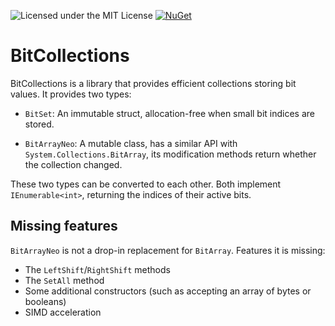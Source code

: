 ![Licensed under the MIT License](https://img.shields.io/github/license/teo-tsirpanis/BitCollections.svg)
[![NuGet](https://img.shields.io/nuget/v/BitCollections.svg)](https://nuget.org/packages/BitCollections)

# BitCollections

BitCollections is a library that provides efficient collections storing bit values. It provides two types:

* `BitSet`: An immutable struct, allocation-free when small bit indices are stored.

* `BitArrayNeo`: A mutable class, has a similar API with `System.Collections.BitArray`, its modification methods return whether the collection changed.

These two types can be converted to each other. Both implement `IEnumerable<int>`, returning the indices of their active bits.

## Missing features

`BitArrayNeo` is not a drop-in replacement for `BitArray`. Features it is missing:

* The `LeftShift`/`RightShift` methods
* The `SetAll` method
* Some additional constructors (such as accepting an array of bytes or booleans)
* SIMD acceleration
